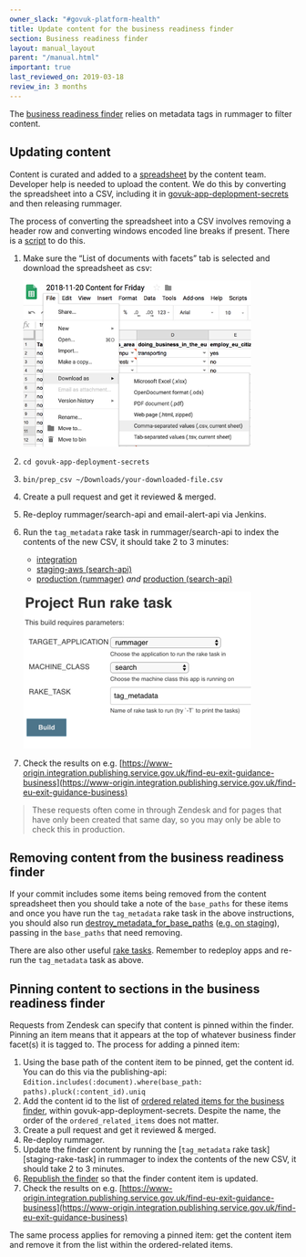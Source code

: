 ```yaml
---
owner_slack: "#govuk-platform-health"
title: Update content for the business readiness finder
section: Business readiness finder
layout: manual_layout
parent: "/manual.html"
important: true
last_reviewed_on: 2019-03-18
review_in: 3 months
---
```


The [business readiness finder][business-readiness-finder] relies on metadata tags in rummager to filter content.

## Updating content

Content is curated and added to a [spreadsheet][] by the content team. Developer help is needed to upload the content. We do this by converting the spreadsheet into a CSV, including it in [govuk-app-deplopment-secrets][govuk-app-deployment-secrets] and then releasing rummager.

The process of converting the spreadsheet into a CSV involves removing a header row and converting windows encoded line breaks if present.  There is a [script](https://github.com/alphagov/govuk-app-deployment-secrets/blob/master/bin/prep_csv) to do this.

1. Make sure the “List of documents with facets” tab is selected and download the spreadsheet as csv:

    ![download](images/download.png)

2. `cd govuk-app-deployment-secrets`
3. `bin/prep_csv ~/Downloads/your-downloaded-file.csv`
4. Create a pull request and get it reviewed & merged.
5. Re-deploy rummager/search-api and email-alert-api via Jenkins.
6. Run the `tag_metadata` rake task in rummager/search-api to index the contents of the new CSV, it should take 2 to 3 minutes:
    * [integration][tag_metadata_integration]
    * [staging-aws (search-api)][tag_metadata_staging_aws]
    * [production (rummager)][tag_metadata_production_r] *and* [production (search-api)][tag_metadata_production_sa]

    ![rake_task](images/rake.png)

7. Check the results on e.g. [https://www-origin.integration.publishing.service.gov.uk/find-eu-exit-guidance-business](https://www-origin.integration.publishing.service.gov.uk/find-eu-exit-guidance-business)

> These requests often come in through Zendesk and for pages that have only been created that same day, so you may only be able to check this in production.


## Removing content from the business readiness finder

If your commit includes some items being removed from the content spreadsheet then you should take a note of the `base_paths` for these items and once you have run the `tag_metadata` rake task in the above instructions, you should also run [destroy_metadata_for_base_paths][destroy-metadata] ([e.g. on staging][metadata-rake-task]), passing in the `base_paths` that need removing.

There are also other useful [rake tasks][rake_tasks]. Remember to redeploy apps and re-run the `tag_metadata` task as above.

## Pinning content to sections in the business readiness finder

Requests from Zendesk can specify that content is pinned within the finder. Pinning an item means that it appears at the top of whatever business finder facet(s) it is tagged to. The process for adding a pinned item:

1. Using the base path of the content item to be pinned, get the content id. You can do this via the publishing-api:
```Edition.includes(:document).where(base_path: paths).pluck(:content_id).uniq```
2. Add the content id to the list of [ordered related items for the business finder](https://github.com/alphagov/govuk-app-deployment-secrets/blob/master/shared_config/find-eu-exit-guidance-business.yml#L222-L244), within govuk-app-deployment-secrets.  Despite the name, the order of the `ordered_related_items` does not matter.
3. Create a pull request and get it reviewed & merged.
4. Re-deploy rummager.
5. Update the finder content by running the [`tag_metadata` rake task][staging-rake-task] in rummager to index the contents of the new CSV, it should take 2 to 3 minutes.
6. [Republish the finder][republish_finder] so that the finder content item is updated.
7. Check the results on e.g. [https://www-origin.integration.publishing.service.gov.uk/find-eu-exit-guidance-business](https://www-origin.integration.publishing.service.gov.uk/find-eu-exit-guidance-business)

The same process applies for removing a pinned item: get the content item and remove it from the list within the ordered-related items.

[govuk-app-deployment-secrets]: https://github.com/alphagov/govuk-app-deployment-secrets
[destroy-metadata]: https://github.com/alphagov/rummager/blob/605b08bc96999b58d3a5eb57967ffc7a8de1e41c/lib/tasks/metadata_tagger.rake#L9
[metadata-rake-task]: https://deploy.staging.publishing.service.gov.uk/job/run-rake-task/parambuild/?TARGET_APPLICATION=rummager&MACHINE_CLASS=search&RAKE_TASK=destroy_metadata_for_base_paths
[business-readiness-finder]: https://www.gov.uk/find-eu-exit-guidance-business
[spreadsheet]: https://docs.google.com/spreadsheets/d/1bFSDYFT5fBpDQTvAeqw4j7QhYXTnFmDuGCLGDwx-wYk/edit#gid=372225498
[tag_metadata_integration]: https://deploy.integration.publishing.service.gov.uk/job/run-rake-task/parambuild/?TARGET_APPLICATION=rummager&MACHINE_CLASS=search&RAKE_TASK=tag_metadata
[tag_metadata_staging_aws]: https://deploy.blue.staging.govuk.digital/job/run-rake-task/parambuild/?TARGET_APPLICATION=search-api&MACHINE_CLASS=search&RAKE_TASK=tag_metadata
[tag_metadata_production_r]: https://deploy.publishing.service.gov.uk/job/run-rake-task/parambuild/?TARGET_APPLICATION=rummager&MACHINE_CLASS=search&RAKE_TASK=tag_metadata
[tag_metadata_production_sa]: https://deploy.blue.production.govuk.digital/job/run-rake-task/parambuild/?TARGET_APPLICATION=search-api&MACHINE_CLASS=search&RAKE_TASK=tag_metadata
[rake_tasks]: https://github.com/alphagov/rummager/blob/master/lib/tasks/metadata_tagger.rake#L18
[republish_finder]: https://docs.publishing.service.gov.uk/manual/business-readiness-publish-changes.html#updating-the-business-readiness-finder
